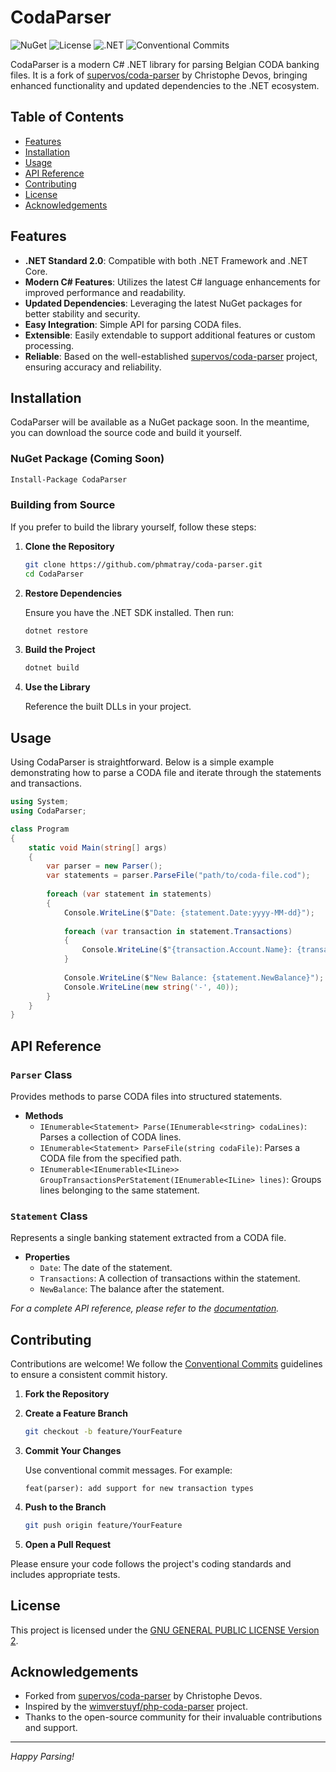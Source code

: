 # CodaParser

![NuGet](https://img.shields.io/nuget/v/CodaParser)
![License](https://img.shields.io/github/license/phmatray/CodaParser)
![.NET](https://img.shields.io/badge/.NET-Standard%202.0-blue.svg)
![Conventional Commits](https://img.shields.io/badge/commit-message-conventional%20commits-green.svg)

CodaParser is a modern C# .NET library for parsing Belgian CODA banking files. It is a fork of [supervos/coda-parser](https://github.com/supervos/coda-parser) by Christophe Devos, bringing enhanced functionality and updated dependencies to the .NET ecosystem.

## Table of Contents

- [Features](#features)
- [Installation](#installation)
- [Usage](#usage)
- [API Reference](#api-reference)
- [Contributing](#contributing)
- [License](#license)
- [Acknowledgements](#acknowledgements)

## Features

- **.NET Standard 2.0**: Compatible with both .NET Framework and .NET Core.
- **Modern C# Features**: Utilizes the latest C# language enhancements for improved performance and readability.
- **Updated Dependencies**: Leveraging the latest NuGet packages for better stability and security.
- **Easy Integration**: Simple API for parsing CODA files.
- **Extensible**: Easily extendable to support additional features or custom processing.
- **Reliable**: Based on the well-established [supervos/coda-parser](https://github.com/supervos/coda-parser) project, ensuring accuracy and reliability.

## Installation

CodaParser will be available as a NuGet package soon. In the meantime, you can download the source code and build it yourself.

### NuGet Package (Coming Soon)

```bash
Install-Package CodaParser
```

### Building from Source

If you prefer to build the library yourself, follow these steps:

1. **Clone the Repository**

   ```bash
   git clone https://github.com/phmatray/coda-parser.git
   cd CodaParser
   ```

2. **Restore Dependencies**

   Ensure you have the .NET SDK installed. Then run:

   ```bash
   dotnet restore
   ```

3. **Build the Project**

   ```bash
   dotnet build
   ```

4. **Use the Library**

   Reference the built DLLs in your project.

## Usage

Using CodaParser is straightforward. Below is a simple example demonstrating how to parse a CODA file and iterate through the statements and transactions.

```csharp
using System;
using CodaParser;

class Program
{
    static void Main(string[] args)
    {
        var parser = new Parser();
        var statements = parser.ParseFile("path/to/coda-file.cod");
        
        foreach (var statement in statements)
        {
            Console.WriteLine($"Date: {statement.Date:yyyy-MM-dd}");
            
            foreach (var transaction in statement.Transactions)
            {
                Console.WriteLine($"{transaction.Account.Name}: {transaction.Amount}");
            }
            
            Console.WriteLine($"New Balance: {statement.NewBalance}");
            Console.WriteLine(new string('-', 40));
        }
    }
}
```

## API Reference

### `Parser` Class

Provides methods to parse CODA files into structured statements.

- **Methods**
    - `IEnumerable<Statement> Parse(IEnumerable<string> codaLines)`: Parses a collection of CODA lines.
    - `IEnumerable<Statement> ParseFile(string codaFile)`: Parses a CODA file from the specified path.
    - `IEnumerable<IEnumerable<ILine>> GroupTransactionsPerStatement(IEnumerable<ILine> lines)`: Groups lines belonging to the same statement.

### `Statement` Class

Represents a single banking statement extracted from a CODA file.

- **Properties**
    - `Date`: The date of the statement.
    - `Transactions`: A collection of transactions within the statement.
    - `NewBalance`: The balance after the statement.

*For a complete API reference, please refer to the [documentation](https://github.com/yourusername/CodaParser/wiki).*

## Contributing

Contributions are welcome! We follow the [Conventional Commits](https://www.conventionalcommits.org/en/v1.0.0/) guidelines to ensure a consistent commit history.

1. **Fork the Repository**
2. **Create a Feature Branch**

   ```bash
   git checkout -b feature/YourFeature
   ```

3. **Commit Your Changes**

   Use conventional commit messages. For example:

   ```
   feat(parser): add support for new transaction types
   ```

4. **Push to the Branch**

   ```bash
   git push origin feature/YourFeature
   ```

5. **Open a Pull Request**

Please ensure your code follows the project's coding standards and includes appropriate tests.

## License

This project is licensed under the [GNU GENERAL PUBLIC LICENSE Version 2](LICENSE).

## Acknowledgements

- Forked from [supervos/coda-parser](https://github.com/supervos/coda-parser) by Christophe Devos.
- Inspired by the [wimverstuyf/php-coda-parser](https://github.com/wimverstuyf/php-coda-parser) project.
- Thanks to the open-source community for their invaluable contributions and support.

---

*Happy Parsing!*